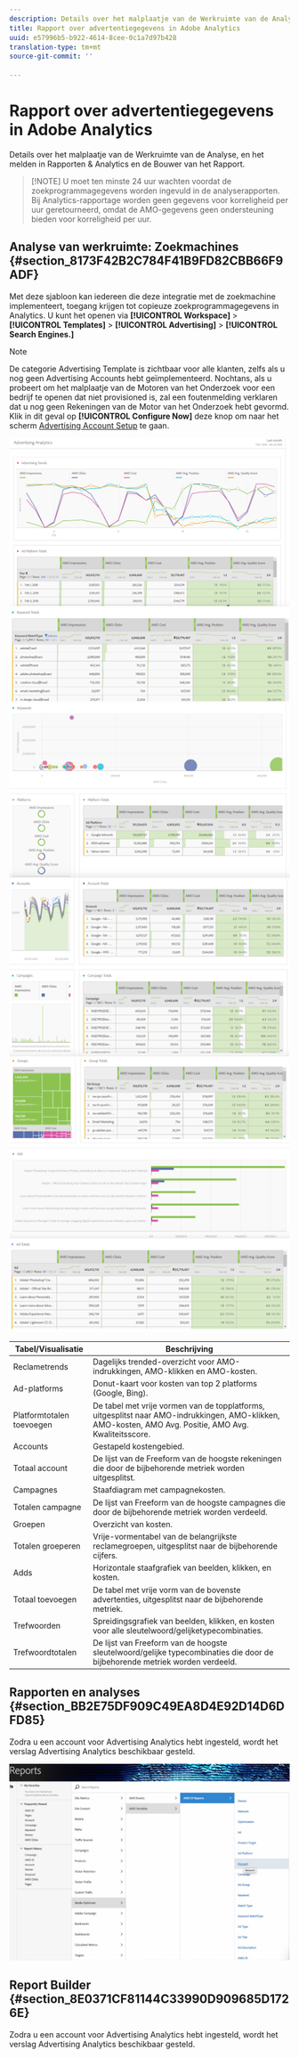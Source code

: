```yaml
---
description: Details over het malplaatje van de Werkruimte van de Analyse, en het melden in Rapporten & Analytics en de Bouwer van het Rapport.
title: Rapport over advertentiegegevens in Adobe Analytics
uuid: e57996b5-b922-4614-8cee-0c1a7d97b428
translation-type: tm+mt
source-git-commit: ''

---
```



# Rapport over advertentiegegevens in Adobe Analytics

Details over het malplaatje van de Werkruimte van de Analyse, en het melden in Rapporten &amp; Analytics en de Bouwer van het Rapport.

> [!NOTE] U moet ten minste 24 uur wachten voordat de zoekprogrammagegevens worden ingevuld in de analyserapporten. Bij Analytics-rapportage worden geen gegevens voor korreligheid per uur geretourneerd, omdat de AMO-gegevens geen ondersteuning bieden voor korreligheid per uur.

## Analyse van werkruimte: Zoekmachines {#section_8173F42B2C784F41B9FD82CBB66F9ADF}

Met deze sjabloon kan iedereen die deze integratie met de zoekmachine implementeert, toegang krijgen tot copieuze zoekprogrammagegevens in Analytics. U kunt het openen via **[!UICONTROL Workspace]** > **[!UICONTROL Templates]** > **[!UICONTROL Advertising]** > **[!UICONTROL Search Engines.]**

>[!NOTE]
>
>De categorie Advertising Template is zichtbaar voor alle klanten, zelfs als u nog geen Advertising Accounts hebt geïmplementeerd. Nochtans, als u probeert om het malplaatje van de Motoren van het Onderzoek voor een bedrijf te openen dat niet provisioned is, zal een foutenmelding verklaren dat u nog geen Rekeningen van de Motor van het Onderzoek hebt gevormd. Klik in dit geval op **[!UICONTROL Configure Now]** deze knop om naar het scherm [Advertising Account Setup](/help/integrate/c-advertising-analytics/c-adanalytics-workflow/aa-create-ad-account.md) te gaan.

![](assets/aa_aw.png)  ![](assets/aa_aw2.png) ![](assets/aa_aw3.png) ![](assets/aa_aw4.png)  ![](assets/aa_aw5.png) ![](assets/aa_aw6.png)

| Tabel/Visualisatie | Beschrijving |
|--- |--- |
| Reclametrends | Dagelijks trended-overzicht voor AMO-indrukkingen, AMO-klikken en AMO-kosten. |
| Ad-platforms | Donut-kaart voor kosten van top 2 platforms (Google, Bing). |
| Platformtotalen toevoegen | De tabel met vrije vormen van de topplatforms, uitgesplitst naar AMO-indrukkingen, AMO-klikken, AMO-kosten, AMO Avg. Positie, AMO Avg. Kwaliteitsscore. |
| Accounts | Gestapeld kostengebied. |
| Totaal account | De lijst van de Freeform van de hoogste rekeningen die door de bijbehorende metriek worden uitgesplitst. |
| Campagnes | Staafdiagram met campagnekosten. |
| Totalen campagne | De lijst van Freeform van de hoogste campagnes die door de bijbehorende metriek worden verdeeld. |
| Groepen | Overzicht van kosten. |
| Totalen groeperen | Vrije-vormentabel van de belangrijkste reclamegroepen, uitgesplitst naar de bijbehorende cijfers. |
| Adds | Horizontale staafgrafiek van beelden, klikken, en kosten. |
| Totaal toevoegen | De tabel met vrije vorm van de bovenste advertenties, uitgesplitst naar de bijbehorende metriek. |
| Trefwoorden | Spreidingsgrafiek van beelden, klikken, en kosten voor alle sleutelwoord/gelijketypecombinaties. |
| Trefwoordtotalen | De lijst van Freeform van de hoogste sleutelwoord/gelijke typecombinaties die door de bijbehorende metriek worden verdeeld. |

## Rapporten en analyses {#section_BB2E75DF909C49EA8D4E92D14D6DFD85}

Zodra u een account voor Advertising Analytics hebt ingesteld, wordt het verslag Advertising Analytics beschikbaar gesteld.

![](assets/aa_randa.png)

## Report Builder {#section_8E0371CF81144C33990D909685D1726E}

Zodra u een account voor Advertising Analytics hebt ingesteld, wordt het verslag Advertising Analytics beschikbaar gesteld.
